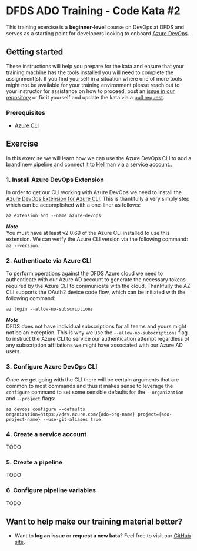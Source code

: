 DFDS ADO Training - Code Kata #2
======================================

This training exercise is a **beginner-level** course on DevOps at DFDS and serves as a starting point for developers looking to onboard [Azure DevOps](https://dev.azure.com/dfds).

## Getting started
These instructions will help you prepare for the kata and ensure that your training machine has the tools installed you will need to complete the assignment(s). If you find yourself in a situation where one of more tools might not be available for your training environment please reach out to your instructor for assistance on how to proceed, post an [issue in our repository](https://github.com/dfds/dojo/issues) or fix it yourself and update the kata via a [pull request](https://github.com/dfds/dojo/pulls).

### Prerequisites
* [Azure CLI](https://docs.microsoft.com/en-us/cli/azure/install-azure-cli)

## Exercise
In this exercise we will learn how we can use the Azure DevOps CLI to add a brand new pipeline and connect it to Hellman via a service account..

### 1. Install Azure DevOps Extension
In order to get our CLI working with Azure DevOps we need to install the [Azure DevOps Extension for Azure CLI](https://github.com/Azure/azure-devops-cli-extension). This is thankfully a very simply step which can be accomplished with a one-liner as follows:

```
az extension add --name azure-devops
```

***Note*** <br/>
You must have at least v2.0.69 of the Azure CLI installed to use this extension. We can verify the Azure CLI version via the following command: `az --version`.

### 2. Authenticate via Azure CLI
To perform operations against the DFDS Azure cloud we need to authenticate with our Azure AD account to generate the necessary tokens required by the Azure CLI to communicate with the cloud. Thankfully the AZ CLI supports the OAuth2 device code flow, which can be initiated with the following command:

```
az login --allow-no-subscriptions
```

***Note*** <br/>
DFDS does not have individual subscriptions for all teams and yours might not be an exception. This is why we use the `--allow-no-subscriptions` flag to instruct the Azure CLI to service our authentication attempt regardless of any subscription affiliations we might have associated with our Azure AD users.

### 3. Configure Azure DevOps CLI
Once we get going with the CLI there will be certain arguments that are common to most commands and thus it makes sense to leverage the `configure` command to set some sensible defaults for the `--organization` and `--project` flags:

```
az devops configure --defaults organization=https://dev.azure.com/{ado-org-name} project={ado-project-name} --use-git-aliases true
```

### 4. Create a service account
TODO

### 5. Create a pipeline
TODO

### 6. Configure pipeline variables
TODO

## Want to help make our training material better?
 * Want to **log an issue** or **request a new kata**? Feel free to visit our [GitHub site](https://github.com/dfds/dojo/issues).
